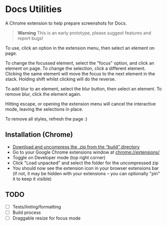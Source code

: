 # Docs Utilities

A Chrome extension to help prepare screenshots for Docs.

> **Warning**
> This is an early prototype, please suggest features and report bugs!

To use, click an option in the extension menu, then select an element on page.

To change the focussed element, select the "focus" option, and click an element on page. To change the selection, click a different element. Clicking the same element will move the focus to the next element in the stack. Holding shift whilst clicking will do the reverse.

To add blur to an element, select the blur button, then select an element. To remove blur, click the element again.

Hitting escape, or opening the extension menu will cancel the interactive mode, leaving the selections in place.

To remove all styles, refresh the page :)

## Installation (Chrome)

- [Download and uncompress the .zip from the “build” directory](/blob/main/build/docs-utilities.zip)
- Go to your Google Chrome extensions window at [chrome://extensions/](chrome://extensions/)
- Toggle on Developer mode (top right corner)
- Click "Load unpacked" and select the folder for the uncompressed zip
- You should now see the extension icon in your browser extensions bar (if not, it may be hidden with your extensions – you can optionally "pin" it to keep it visible)

## TODO

- [ ] Tests/linting/formatting
- [ ] Build process
- [ ] Draggable resize for focus mode
